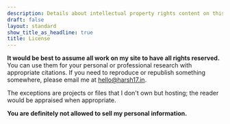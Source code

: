 ```yaml
---
description: Details about intellectual property rights content on this website
draft: false
layout: standard
show_title_as_headline: true
title: License
---
```


**It would be best to assume all work on my site to have all rights reserved.** You can use them for your personal or professional research with appropriate citations. If you need to reproduce or republish something somewhere, please email me at [hello\@harsh17.in](mailto:hello@harsh17.in "Write to Harsh").

The exceptions are projects or files that I don't own but hosting; the reader would be appraised when appropriate.

**You are definitely not allowed to sell my personal information.**
